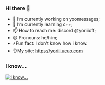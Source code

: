### Hi there 👋

- 🔭 I’m currently working on yoomessages;
- 🌱 I’m currently learning c++;
- 📫 How to reach me: discord @yoriiioff;
- 😄 Pronouns: he/him;
- ⚡Fun fact: I don't know how i know.
- 👌My site: https://yoriii.ueuo.com

### I know...
[![I know...](https://skillicons.dev/icons?i=adonis,ae,arch,au,blender,cpp,cmake,js,html,css,php,discord,bots,dotnet,ps,unity,vscode,windows)](https://skillicons.dev)
